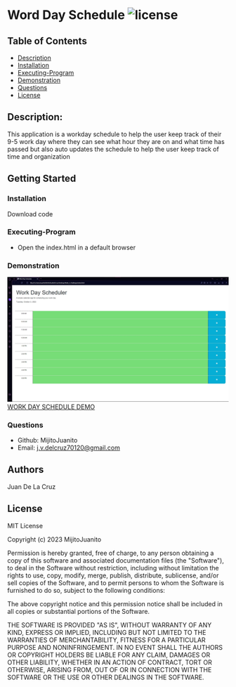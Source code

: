 # Word Day Schedule ![license](https://img.shields.io/badge/license-MIT-green)

## Table of Contents
  * [Description](#description)
  * [Installation](#installation)
  * [Executing-Program](###Executing-Program)
  * [Demonstration](###Demonstration)
  * [Questions](#questions)
  * [License](#license)
  


## Description:
  This application is a workday schedule to help the user keep track of their 9-5 work day where they can see what hour they are on and what time has passed but also auto updates the schedule to help the user keep track of time and organization

## Getting Started

### Installation

Download code

### Executing-Program
* Open the index.html in a default browser

### Demonstration

![Demo of Work Day Schedule](./Assets/WorkDaySchedule.jpg)
[WORK DAY SCHEDULE DEMO]()




### Questions
* Github: MijitoJuanito
* Email: j.v.delcruz70120@gmail.com


## Authors


Juan De La Cruz  



## License

MIT License

Copyright (c) 2023 MijitoJuanito

Permission is hereby granted, free of charge, to any person obtaining a copy
of this software and associated documentation files (the "Software"), to deal
in the Software without restriction, including without limitation the rights
to use, copy, modify, merge, publish, distribute, sublicense, and/or sell
copies of the Software, and to permit persons to whom the Software is
furnished to do so, subject to the following conditions:

The above copyright notice and this permission notice shall be included in all
copies or substantial portions of the Software.

THE SOFTWARE IS PROVIDED "AS IS", WITHOUT WARRANTY OF ANY KIND, EXPRESS OR
IMPLIED, INCLUDING BUT NOT LIMITED TO THE WARRANTIES OF MERCHANTABILITY,
FITNESS FOR A PARTICULAR PURPOSE AND NONINFRINGEMENT. IN NO EVENT SHALL THE
AUTHORS OR COPYRIGHT HOLDERS BE LIABLE FOR ANY CLAIM, DAMAGES OR OTHER
LIABILITY, WHETHER IN AN ACTION OF CONTRACT, TORT OR OTHERWISE, ARISING FROM,
OUT OF OR IN CONNECTION WITH THE SOFTWARE OR THE USE OR OTHER DEALINGS IN THE
SOFTWARE.



